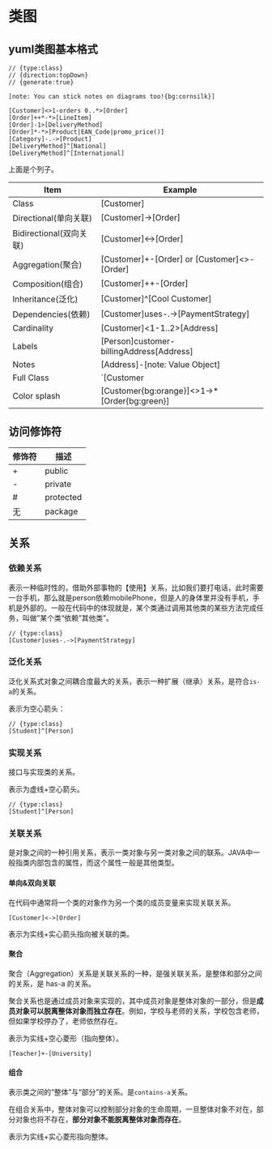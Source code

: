 # 类图


<!--more-->
## yuml类图基本格式

```
// {type:class}
// {direction:topDown}
// {generate:true}

[note: You can stick notes on diagrams too!{bg:cornsilk}]

[Customer]<>1-orders 0..*>[Order]
[Order]++*-*>[LineItem]
[Order]-1>[DeliveryMethod]
[Order]*-*>[Product|EAN_Code|promo_price()]
[Category]-.->[Product]
[DeliveryMethod]^[National]
[DeliveryMethod]^[International]
```

上面是个列子。

| Item                    | Example                                       |
| ----------------------- | --------------------------------------------- |
| Class                   | [Customer]                                    |
| Directional(单向关联)   | [Customer]->[Order]                           |
| Bidirectional(双向关联) | [Customer]<->[Order]                          |
| Aggregation(聚合)       | [Customer]+-[Order] or [Customer]<>-[Order]   |
| Composition(组合)       | [Customer]++-[Order]                          |
| Inheritance(泛化)       | [Customer]^[Cool Customer]                    |
| Dependencies(依赖)      | [Customer]uses-.->[PaymentStrategy]           |
| Cardinality             | [Customer]<1-1..2>[Address]                   |
| Labels                  | [Person]customer-billingAddress[Address]      |
| Notes                   | [Address]-[note: Value Object]                |
| Full Class              | `[Customer                                    |
| Color splash            | [Customer{bg:orange}]<>1->\*[Order{bg:green}] |

## 访问修饰符

| 修饰符 | 描述      |
| ------ | --------- |
| +      | public    |
| -      | private   |
| #      | protected |
| 无     | package   |

## 关系

### 依赖关系

表示一种临时性的，借助外部事物的【使用】关系，比如我们要打电话，此时需要一台手机，那么就是person依赖mobilePhone，但是人的身体里并没有手机，手机是外部的。一般在代码中的体现就是，某个类通过调用其他类的某些方法完成任务，叫做”某个类“依赖”其他类”。

```
// {type:class}
[Customer]uses-.->[PaymentStrategy]
```

### 泛化关系

泛化关系式对象之间耦合度最大的关系，表示一种扩展（继承）关系，是符合`is-a`的关系。

表示为空心箭头：

```
// {type:class}
[Student]^[Person]
```

### 实现关系

接口与实现类的关系。

表示为虚线+空心箭头。

```
// {type:class}
[Student]^[Person]
```

### 关联关系

是对象之间的一种引用关系，表示一类对象与另一类对象之间的联系。JAVA中一般指类内部包含的属性，而这个属性一般是其他类型。

#### 单向&双向关联

在代码中通常将一个类的对象作为另一个类的成员变量来实现关联关系。

```
[Customer]<->[Order]
```

表示为实线+实心箭头指向被关联的类。

#### 聚合

聚合（Aggregation）关系是关联关系的一种，是强关联关系，是整体和部分之间的关系，是 has-a 的关系。

聚合关系也是通过成员对象来实现的，其中成员对象是整体对象的一部分，但是**成员对象可以脱离整体对象而独立存在**。例如，学校与老师的关系，学校包含老师，但如果学校停办了，老师依然存在。

表示为实线+空心菱形（指向整体）。

```
[Teacher]+-[University]
```

#### 组合

表示类之间的“整体”与“部分”的关系。是`contains-a`关系。

在组合关系中，整体对象可以控制部分对象的生命周期，一旦整体对象不对在，部分对象也将不存在，**部分对象不能脱离整体对象而存在**。

表示为实线+实心菱形指向整体。
